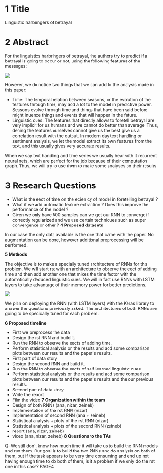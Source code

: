 ﻿
# 1 Title

Linguistic harbringers of betrayal

# 2 Abstract

For the linguistics harbringers of betrayal, the authors try to predict if a betrayal is going to occur or not, using the following features of the messages:

![](P3\_Milestone.001.png)

However, we do notice two things that we can add to the analysis made in this paper:

- Time: The temporal relation between seasons, or the evolution of the features through time, may add a lot to the model in predictive power. Seasons evolve through time and things that have been said before might inuence things and events that will happen in the future.
- Linguistic cues: The features that directly allows to foretell betrayal are very implicit for us humans and we cannot do better than average. Thus, dening the features ourselves cannot give us the best give us a correlation result with the output. In modern day text handling or sentiment analysis, we let the model extract its own features from the text, and this usually gives very accurate results.

When we say text handling and time series we usually hear with it recurrent neural nets, which are perfect for the job because of their computation graph. Thus, we will try to use them to make some analyses on their results

# 3 Research Questions
- What is the eect of time on the ecien cy of model in foretelling betrayal ?
- What if we add automatic feature extraction ? Does this improve the performance of the model ?
- Given we only have 500 samples can we get our RNN to converge if correctly regularized and we use certain techniques such as super convergence or other ?
**4  Proposed datasets**

In our case the only data available is the one that came with the paper. No augmentation can be done, however additional preprocessing will be performed.

**5  Methods**

The objective is to make a specially tuned architecture of RNNs for this problem. We will start rst with an architecture to observe the eect of adding time and then add another one that mixes the time factor with the automatically deduced linguistic cues. We will in fact use RNNs with LSTM layers to take advantage of their memory power for better predictions.

![](P3\_Milestone.002.png)

We plan on deploying the RNN (with LSTM layers) with the Keras library to answer the questions previously asked. The architectures of both RNNs are going to be specically tuned for each problem.

**6  Proposed timeline**
- First we preprocess the data
- Design the rst RNN and build it.
- Run the RNN to observe the eects of adding time.
- Perform statistical analysis on the results and add some comparison plots between our results and the paper's results.
- First part of data story
- Design the second RNN and build it.
- Run the RNN to observe the eects of self learned linguistic cues.
- Perform statistical analysis on the results and add some comparison plots between our results and the paper's results and the our previous results.
- Second part of data story
- Write the report
- Film the video
**7  Organization within the team**
- Design of both RNNs (ana, nizar, zeineb)
- Implementation of the rst RNN (nizar)
- Implementation of second RNN (ana + zeineb)
- Statistical analysis + plots of the rst RNN (nizar)
- Statistical analysis + plots of the second RNN (zeineb)
- report (ana, nizar, zeineb)
- video (ana, nizar, zeineb)
**8  Questions to the TAs**

Q: We still don't know how much time it will take us to build the RNN models and run them. Our goal is to build the two RNNs and do analysis on both of them, but if the task appears to be very time consuming and end up not having enough time to do both of them, is it a problem if we only do the rst one in this case?
PAGE4

